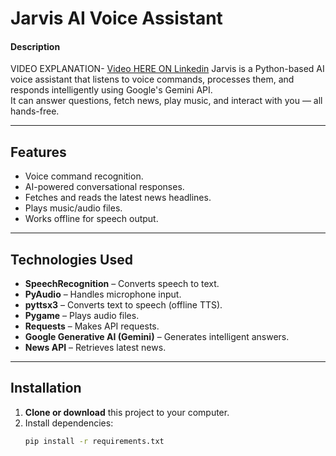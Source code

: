 # Jarvis AI Voice Assistant

#### Description 
VIDEO EXPLANATION- 
    <a href="https://www.linkedin.com/posts/anshprogrammer_introducing-jarvis-my-personal-ai-assistant-activity-7362457134887788544-qxWR?utm_source=share&utm_medium=member_desktop&rcm=ACoAADlrQCgBJlIdPj0s2Rx7FxIB11A0tKoryNs">Video HERE ON Linkedin</a>
Jarvis is a Python-based AI voice assistant that listens to voice commands, processes them, and responds intelligently using Google's Gemini API.  
It can answer questions, fetch news, play music, and interact with you — all hands-free.

---

## Features
- Voice command recognition.
- AI-powered conversational responses.
- Fetches and reads the latest news headlines.
- Plays music/audio files.
- Works offline for speech output.

---

## Technologies Used
- **SpeechRecognition** – Converts speech to text.
- **PyAudio** – Handles microphone input.
- **pyttsx3** – Converts text to speech (offline TTS).
- **Pygame** – Plays audio files.
- **Requests** – Makes API requests.
- **Google Generative AI (Gemini)** – Generates intelligent answers.
- **News API** – Retrieves latest news.

---

## Installation
1. **Clone or download** this project to your computer.
2. Install dependencies:
   ```bash
   pip install -r requirements.txt
